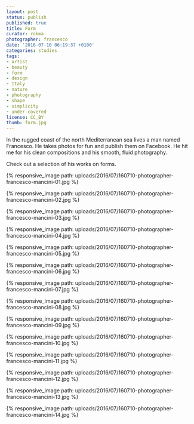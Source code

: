 ```yaml
---
layout: post
status: publish
published: true
title: Form
curator: rokma
photographer: francesco
date: '2016-07-10 06:19:37 +0100'
categories: studies
tags:
- artist
- beauty
- form
- design
- Italy
- nature
- photography
- shape
- simplicity
- under-covered
license: CC_BY
thumb: form.jpg
---
```



In the rugged coast of the north Mediterranean sea lives a man named Francesco. He takes photos for fun and publish them on Facebook. He hit me for his clean compositions and his smooth, fluid photography.

Check out a selection of his works on forms.

{% responsive_image path: uploads/2016/07/160710-photographer-francesco-mancini-01.jpg %}

{% responsive_image path: uploads/2016/07/160710-photographer-francesco-mancini-02.jpg %}

{% responsive_image path: uploads/2016/07/160710-photographer-francesco-mancini-03.jpg %}

{% responsive_image path: uploads/2016/07/160710-photographer-francesco-mancini-04.jpg %}

{% responsive_image path: uploads/2016/07/160710-photographer-francesco-mancini-05.jpg %}

{% responsive_image path: uploads/2016/07/160710-photographer-francesco-mancini-06.jpg %}

{% responsive_image path: uploads/2016/07/160710-photographer-francesco-mancini-07.jpg %}

{% responsive_image path: uploads/2016/07/160710-photographer-francesco-mancini-08.jpg %}

{% responsive_image path: uploads/2016/07/160710-photographer-francesco-mancini-09.jpg %}

{% responsive_image path: uploads/2016/07/160710-photographer-francesco-mancini-10.jpg %}

{% responsive_image path: uploads/2016/07/160710-photographer-francesco-mancini-11.jpg %}

{% responsive_image path: uploads/2016/07/160710-photographer-francesco-mancini-12.jpg %}

{% responsive_image path: uploads/2016/07/160710-photographer-francesco-mancini-13.jpg %}


{% responsive_image path: uploads/2016/07/160710-photographer-francesco-mancini-14.jpg %}
